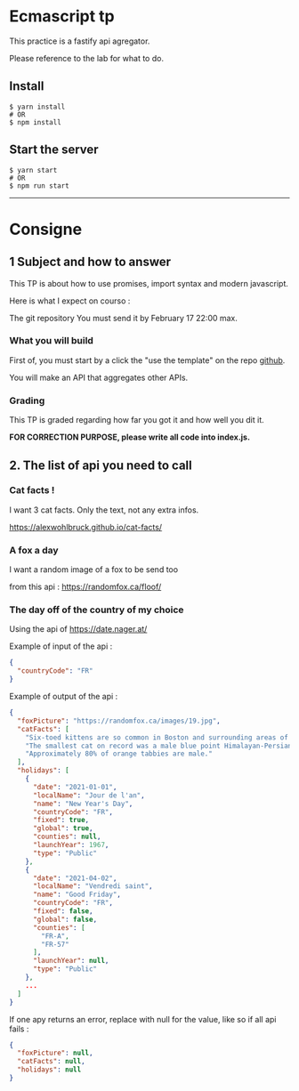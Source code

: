 # Ecmascript tp

This practice is a fastify api agregator.

Please reference to the lab for what to do.

## Install

```shell
$ yarn install
# OR
$ npm install
```

## Start the server

```shell
$ yarn start
# OR
$ npm run start
```
---
# Consigne
## 1 Subject and how to answer
This TP is about how to use promises, import syntax and modern javascript.

Here is what I expect on courso :

The git repository
You must send it by February 17 22:00 max.

### What you will build
First of, you must start by a click the "use the template" on the repo [github](https://github.com/beaussan/2020-2021-angular-ecma-tp).

You will make an API that aggregates other APIs.

### Grading
This TP is graded regarding how far you got it and how well you dit it.

**FOR CORRECTION PURPOSE, please write all code into index.js.**

## 2. The list of api you need to call
### Cat facts !
I want 3 cat facts. Only the text, not any extra infos.

https://alexwohlbruck.github.io/cat-facts/
### A fox a day
I want a random image of a fox to be send too

from this api : https://randomfox.ca/floof/

### The day off of the country of my choice
Using the api of https://date.nager.at/

Example of input of the api :
```json
{
  "countryCode": "FR"
}
````
Example of output of the api :
```json
{
  "foxPicture": "https://randomfox.ca/images/19.jpg",
  "catFacts": [
    "Six-toed kittens are so common in Boston and surrounding areas of Massachusetts that experts consider it an established mutation.",
    "The smallest cat on record was a male blue point Himalayan-Persian, named Tinker Toy that measured only 7 cm (2.75 in) tall and 19 cm (7.5 in) long when full grown (aged 2.5 years).",
    "Approximately 80% of orange tabbies are male."
  ],
  "holidays": [
    {
      "date": "2021-01-01",
      "localName": "Jour de l'an",
      "name": "New Year's Day",
      "countryCode": "FR",
      "fixed": true,
      "global": true,
      "counties": null,
      "launchYear": 1967,
      "type": "Public"
    },
    {
      "date": "2021-04-02",
      "localName": "Vendredi saint",
      "name": "Good Friday",
      "countryCode": "FR",
      "fixed": false,
      "global": false,
      "counties": [
        "FR-A",
        "FR-57"
      ],
      "launchYear": null,
      "type": "Public"
    },
    ...
  ]
}
```
If one apy returns an error, replace with null for the value, like so if all api fails :
```json
{
  "foxPicture": null,
  "catFacts": null,
  "holidays": null
}
```


